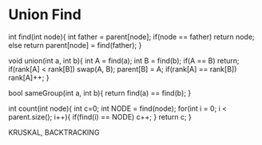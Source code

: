 # Union Find

int find(int node){
  int father = parent[node];
  if(node == father) return node;
  else return parent[node] = find(father);
}

void union(int a, int b){
  int A = find(a);
  int B = find(b);
  if(A == B) return;
  if(rank[A] < rank[B]) swap(A, B);
  parent[B] = A;
  if(rank[A] == rank[B]) rank[A]++;
}

bool sameGroup(int a, int b){
  return find(a) == find(b);
}

int count(int node){
  int c=0;
  int NODE = find(node);
  for(int i = 0; i < parent.size(); i++){
    if(find(i) == NODE) c++;
  }
  return c;
}


KRUSKAL, BACKTRACKING
